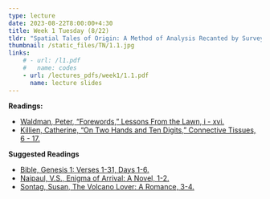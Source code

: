 ```yaml
---
type: lecture
date: 2023-08-22T8:00:00+4:30
title: Week 1 Tuesday (8/22)
tldr: "Spatial Tales of Origin: A Method of Analysis Recanted by Surveyors, Nomads and Lunatics"
thumbnail: /static_files/TN/1.1.jpg
links: 
    # - url: /l1.pdf
    #   name: codes
    - url: /lectures_pdfs/week1/1.1.pdf
      name: lecture slides
---
```

**Readings:**
- [Waldman, Peter, “Forewords,” Lessons From the Lawn, i - xvi.](/LOTL_Test/readings_pdfs/week1/T/r1.pdf)
- [Killien, Catherine, “On Two Hands and Ten Digits,” Connective Tissues, 6 - 17.](/LOTL_Test/readings_pdfs/week1/T/r2.pdf)

**Suggested Readings**
- [Bible, Genesis 1: Verses 1-31, Days 1-6.](/LOTL_Test/readings_pdfs/week1/T/r3.pdf)
- [Naipaul, V.S., Enigma of Arrival: A Novel, 1-2.](/LOTL_Test/readings_pdfs/week1/T/r4.pdf)
- [Sontag, Susan, The Volcano Lover: A Romance, 3-4.](/LOTL_Test/readings_pdfs/week1/T/r5.pdf)
